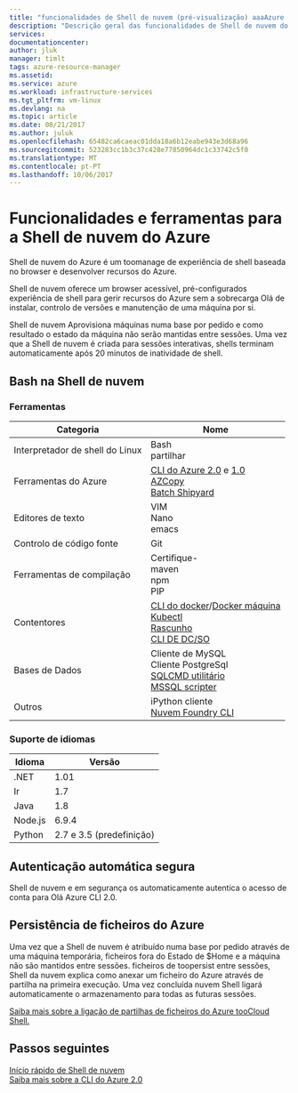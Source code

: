 ```yaml
---
title: "funcionalidades de Shell de nuvem (pré-visualização) aaaAzure | Microsoft Docs"
description: "Descrição geral das funcionalidades de Shell de nuvem do Azure"
services: 
documentationcenter: 
author: jluk
manager: timlt
tags: azure-resource-manager
ms.assetid: 
ms.service: azure
ms.workload: infrastructure-services
ms.tgt_pltfrm: vm-linux
ms.devlang: na
ms.topic: article
ms.date: 08/21/2017
ms.author: juluk
ms.openlocfilehash: 65482ca6caeac01dda18a6b12eabe943e3d68a96
ms.sourcegitcommit: 523283cc1b3c37c428e77850964dc1c33742c5f0
ms.translationtype: MT
ms.contentlocale: pt-PT
ms.lasthandoff: 10/06/2017
---
```

# <a name="features-and-tools-for-azure-cloud-shell"></a>Funcionalidades e ferramentas para a Shell de nuvem do Azure
Shell de nuvem do Azure é um toomanage de experiência de shell baseada no browser e desenvolver recursos do Azure.

Shell de nuvem oferece um browser acessível, pré-configurados experiência de shell para gerir recursos do Azure sem a sobrecarga Olá de instalar, controlo de versões e manutenção de uma máquina por si.

Shell de nuvem Aprovisiona máquinas numa base por pedido e como resultado o estado da máquina não serão mantidas entre sessões. Uma vez que a Shell de nuvem é criada para sessões interativas, shells terminam automaticamente após 20 minutos de inatividade de shell.

## <a name="bash-in-cloud-shell"></a>Bash na Shell de nuvem
### <a name="tools"></a>Ferramentas
|Categoria   |Nome   |
|---|---|
|Interpretador de shell do Linux|Bash<br> partilhar               |
|Ferramentas do Azure            |[CLI do Azure 2.0](https://github.com/Azure/azure-cli) e [1.0](https://github.com/Azure/azure-xplat-cli)<br> [AZCopy](https://docs.microsoft.com/azure/storage/storage-use-azcopy)<br> [Batch Shipyard](https://github.com/Azure/batch-shipyard)     |
|Editores de texto           |VIM<br> Nano<br> emacs       |
|Controlo de código fonte         |Git                    |
|Ferramentas de compilação            |Certifique-<br> maven<br> npm<br> PIP         |
|Contentores             |[CLI do docker](https://github.com/docker/cli)/[Docker máquina](https://github.com/docker/machine)<br> [Kubectl](https://kubernetes.io/docs/user-guide/kubectl-overview/)<br> [Rascunho](https://github.com/Azure/draft)<br> [CLI DE DC/SO](https://github.com/dcos/dcos-cli)         |
|Bases de Dados              |Cliente de MySQL<br> Cliente PostgreSql<br> [SQLCMD utilitário](https://docs.microsoft.com/sql/tools/sqlcmd-utility)<br> [MSSQL scripter](https://github.com/Microsoft/sql-xplat-cli) |
|Outros                  |iPython cliente<br> [Nuvem Foundry CLI](https://github.com/cloudfoundry/cli)<br> |

### <a name="language-support"></a>Suporte de idiomas
|Idioma   |Versão   |
|---|---|
|.NET       |1.01       |
|Ir         |1.7        |
|Java       |1.8        |
|Node.js    |6.9.4      |
|Python     |2.7 e 3.5 (predefinição)|

## <a name="secure-automatic-authentication"></a>Autenticação automática segura
Shell de nuvem e em segurança os automaticamente autentica o acesso de conta para Olá Azure CLI 2.0.

## <a name="azure-files-persistence"></a>Persistência de ficheiros do Azure
Uma vez que a Shell de nuvem é atribuído numa base por pedido através de uma máquina temporária, ficheiros fora do Estado de $Home e a máquina não são mantidos entre sessões.
ficheiros de toopersist entre sessões, Shell da nuvem explica como anexar um ficheiro do Azure através de partilha na primeira execução.
Uma vez concluída nuvem Shell ligará automaticamente o armazenamento para todas as futuras sessões.

[Saiba mais sobre a ligação de partilhas de ficheiros do Azure tooCloud Shell.](persisting-shell-storage.md)

## <a name="next-steps"></a>Passos seguintes
[Início rápido de Shell de nuvem](quickstart.md) <br>
[Saiba mais sobre a CLI do Azure 2.0](https://docs.microsoft.com/cli/azure/) <br>